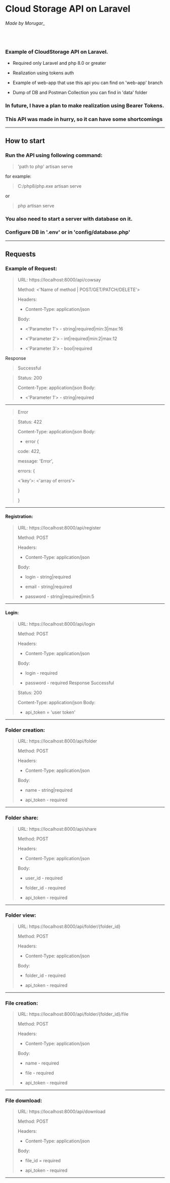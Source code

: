 # **Cloud Storage API on Laravel**
###### Made by Morugar_
<br> 

### Example of CloudStorage API on Laravel.

- Required only Laravel and php 8.0 or greater

- Realization using tokens auth

- Example of web-app that use this api you can find on 'web-app' branch

 - Dump of DB and Postman Collection you can find in 'data' folder

 ### In future, I have a plan to make realization using Bearer Tokens.
 ### This API was made in hurry, so it can have some shortcomings
------------ 
## How to start
 
### Run the API using following command:
> 'path to php' artisan serve

for example:

> C:/php8/php.exe artisan serve

or

> php artisan serve

### You also need to start a server with database on it.
### Configure DB in '.env' or in 'config/database.php'
---------------
## Requests

### Example of Request: 
> URL: https://localhost:8000/api/cowsay
>
>Method: <'Name of method | POST/GET/PATCH/DELETE'>
>
> Headers: 
> 
> - Content-Type: application/json
> 
> Body: 
>
> - <'Parameter 1'> - string|required|min:3|max:16
>
> - <'Parameter 2'> - int|required|min:2|max:12
>
> - <'Parameter 3'> - bool|required

Response
>Successful

> Status: 200
>
>Content-Type: application/json
>Body: 
>
> - <'Parameter 1'> - string|required
------------
>Error

> Status: 422
>
>Content-Type: application/json
>Body: 
>
> - error {
> 
>code: 422, 
>
>message: 'Error', 
>
>errors: {
>
> <'key'>: <'array of errors'>
>
>    }
>
>}
---------------
#### Registration:
> URL: https://localhost:8000/api/register
>
>Method: POST
>
> Headers: 
> 
> - Content-Type: application/json
> 
> Body: 
>
> - login - string|required
>
> - email - string|required
>
> - password - string|required|min:5
---------------
#### Login: 
> URL: https://localhost:8000/api/login
>
>Method: POST
>
> Headers: 
> 
> - Content-Type: application/json
> 
> Body: 
>
> - login - required
>
> - password - required
Response
>Successful

> Status: 200
>
>Content-Type: application/json
>Body: 
>
> - api_token = 'user token'
---------------
### Folder creation: 
> URL: https://localhost:8000/api/folder 
>
> Method: POST
>
> Headers: 
> 
> - Content-Type: application/json
> 
> Body: 
>
> - name - string|required
>
> - api_token - required 
---------------
### Folder share: 
> URL: https://localhost:8000/api/share 
>
> Method: POST
>
> Headers: 
> 
> - Content-Type: application/json
> 
> Body: 
>
> - user_id - required
>
> - folder_id - required
>
> - api_token - required 
---------------
### Folder view: 
> URL: https://localhost:8000/api/folder/{folder_id} 
>
> Method: POST
>
> Headers: 
> 
> - Content-Type: application/json
> 
> Body: 
>
> - folder_id - required
>
> - api_token - required 
---------------
### File creation: 
> URL: https://localhost:8000/api/folder/{folder_id}/file 
>
> Method: POST
>
> Headers: 
> 
> - Content-Type: application/json
> 
> Body: 
>
> - name - required
>
> - file - required
>
> - api_token - required 
---------------
### File download: 
> URL: https://localhost:8000/api/download
>
> Method: POST
>
> Headers: 
> 
> - Content-Type: application/json
> 
> Body: 
>
> - file_id = required
>
> - api_token - required 
---------------